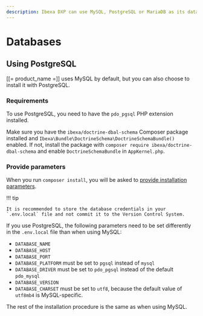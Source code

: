 ```yaml
---
description: Ibexa DXP can use MySQL, PostgreSQL or MariaDB as its database.
---
```


# Databases

## Using PostgreSQL

[[= product_name =]] uses MySQL by default, but you can also choose to install it with PostgreSQL.

### Requirements

To use PostgreSQL, you need to have the `pdo_pgsql` PHP extension installed.

Make sure you have the `ibexa/doctrine-dbal-schema` Composer package installed
and `Ibexa\Bundle\DoctrineSchema\DoctrineSchemaBundle()` enabled.
If not, install the package with `composer require ibexa/doctrine-dbal-schema`
and enable `DoctrineSchemaBundle` in `AppKernel.php`.

### Provide parameters

When you run `composer install`, you will be asked to [provide installation parameters](../getting_started/install_ez_platform.md#change-installation-parameters).

!!! tip

    It is recommended to store the database credentials in your `.env.local` file and not commit it to the Version Control System.

If you use PostgreSQL, the following parameters need to be set differently in the `.env.local` file than when using MySQL:

- `DATABASE_NAME`
- `DATABASE_HOST`
- `DATABASE_PORT`
- `DATABASE_PLATFORM` must be set to `pgsql` instead of `mysql`
- `DATABASE_DRIVER` must be set to `pdo_pgsql` instead of the default `pdo_mysql`
- `DATABASE_VERSION`
- `DATABASE_CHARSET` must be set to `utf8`, because the default value of `utf8mb4` is MySQL-specific.

The rest of the installation procedure is the same as when using MySQL.
